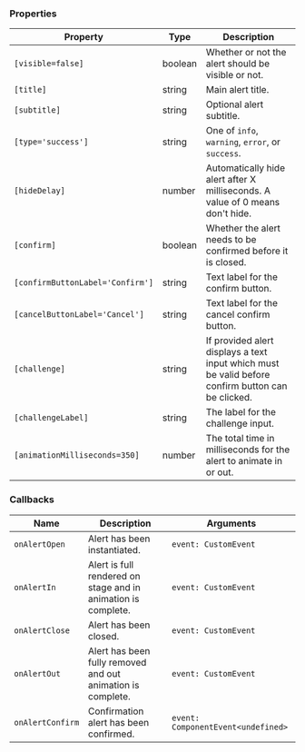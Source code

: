 ### Properties

| Property                         | Type    | Description                                                                                       |
| -------------------------------- | ------- | ------------------------------------------------------------------------------------------------- |
| `[visible=false]`                | boolean | Whether or not the alert should be visible or not.                                                |
| `[title]`                        | string  | Main alert title.                                                                                 |
| `[subtitle]`                     | string  | Optional alert subtitle.                                                                          |
| `[type='success']`               | string  | One of `info`, `warning`, `error`, or `success`.                                                  |
| `[hideDelay]`                    | number  | Automatically hide alert after X milliseconds. A value of 0 means don't hide.                     |
| `[confirm]`                      | boolean | Whether the alert needs to be confirmed before it is closed.                                      |
| `[confirmButtonLabel='Confirm']` | string  | Text label for the confirm button.                                                                |
| `[cancelButtonLabel='Cancel']`   | string  | Text label for the cancel confirm button.                                                         |
| `[challenge]`                    | string  | If provided alert displays a text input which must be valid before confirm button can be clicked. |
| `[challengeLabel]`               | string  | The label for the challenge input.                                                                |
| `[animationMilliseconds=350]`    | number  | The total time in milliseconds for the alert to animate in or out.                                |

### Callbacks

| Name             | Description                                                   | Arguments                          |
| ---------------- | ------------------------------------------------------------- | ---------------------------------- |
| `onAlertOpen`    | Alert has been instantiated.                                  | `event: CustomEvent`               |
| `onAlertIn`      | Alert is full rendered on stage and in animation is complete. | `event: CustomEvent`               |
| `onAlertClose`   | Alert has been closed.                                        | `event: CustomEvent`               |
| `onAlertOut`     | Alert has been fully removed and out animation is complete.   | `event: CustomEvent`               |
| `onAlertConfirm` | Confirmation alert has been confirmed.                        | `event: ComponentEvent<undefined>` |
